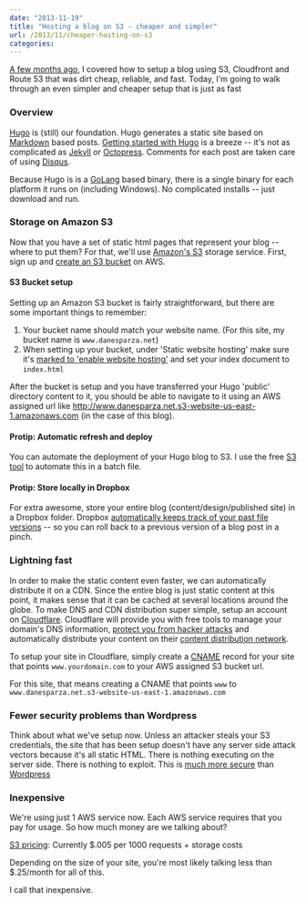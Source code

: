 ```yaml
---
date: "2013-11-19"
title: "Hosting a blog on S3 - cheaper and simpler"
url: /2013/11/cheaper-hosting-on-s3
categories: 
---
```


[A few months ago](http://www.danesparza.net/2013/07/hosting-a-blog-on-s3-and-cloudfront/), I covered how to setup a blog using S3, Cloudfront and Route 53 that was dirt cheap, reliable, and fast.  Today, I'm going to walk through an even simpler and cheaper setup that is just as fast

### Overview
[Hugo](https://github.com/spf13/hugo) is (still) our foundation. Hugo generates a static site based on [Markdown](http://daringfireball.net/projects/markdown/syntax) based posts.  [Getting started with Hugo](http://hugo.spf13.com/overview/quickstart) is a breeze -- it's not as complicated as [Jekyll](http://jekyllrb.com/) or [Octopress](http://octopress.org/).  Comments for each post are taken care of using [Disqus](http://disqus.com/).  

Because Hugo is is a [GoLang](http://golang.org/) based binary, there is a single binary for each platform it runs on (including Windows).  No complicated installs -- just download and run.

### Storage on Amazon S3
Now that you have a set of static html pages that represent your blog -- where to put them?  For that, we'll use [Amazon's S3](http://aws.amazon.com/s3/) storage service.  First, sign up and [create an S3 bucket](http://docs.aws.amazon.com/AmazonS3/latest/gsg/CreatingABucket.html) on AWS.    

#### S3 Bucket setup
Setting up an Amazon S3 bucket is fairly straightforward, but there are some important things to remember:

1. Your bucket name should match your website name.  (For this site, my bucket name is `www.danesparza.net`)
2. When setting up your bucket, under 'Static website hosting' make sure it's [marked to 'enable website hosting'](http://docs.aws.amazon.com/AmazonS3/latest/dev/WebsiteHosting.html) and set your index document to `index.html`

After the bucket is setup and you have transferred your Hugo 'public' directory content to it, you should be able to navigate to it using an AWS assigned url like http://www.danesparza.net.s3-website-us-east-1.amazonaws.com (in the case of this blog). 

#### Protip: Automatic refresh and deploy
You can automate the deployment of your Hugo blog to S3. I use the free [S3 tool](http://s3.codeplex.com/) to automate this in a batch file.

#### Protip: Store locally in Dropbox
For extra awesome, store your entire blog (content/design/published site) in a Dropbox folder.  Dropbox [automatically keeps track of your past file versions](https://www.dropbox.com/help/122/en) -- so you can roll back to a previous version of a blog post in a pinch.

### Lightning fast
In order to make the static content even faster, we can automatically distribute it on a CDN.  Since the entire blog is just static content at this point, it makes sense that it can be cached at several locations around the globe.  To make DNS and CDN distribution super simple, setup an account on [Cloudflare](https://www.cloudflare.com/overview).  Cloudflare will provide you with free tools to manage your domain's DNS information, [protect you from hacker attacks](https://www.cloudflare.com/features-security) and automatically distribute your content on their [content distribution network](https://www.cloudflare.com/features-cdn).

To setup your site in Cloudflare, simply create a [CNAME](https://support.cloudflare.com/hc/en-us/articles/200169046-How-do-I-add-a-CNAME-record-) record for your site that points `www.yourdomain.com` to your AWS assigned S3 bucket url.  

For this site, that means creating a CNAME that points `www` to `www.danesparza.net.s3-website-us-east-1.amazonaws.com`

### Fewer security problems than Wordpress
Think about what we've setup now.  Unless an attacker steals your S3 credentials, the site that has been setup doesn't have any server side attack vectors because it's all static HTML.  There is nothing executing on the server side.  There is nothing to exploit.  This is [much more secure](http://www.cloudways.com/blog/10-wordpress-security-issues-how-to-fix-them/) than [Wordpress](http://techcrunch.com/2008/06/11/my-blog-was-hacked-is-yours-next-huge-wordpress-security-issues) 

### Inexpensive
We're using just 1 AWS service now.  Each AWS service requires that you pay for usage.  So how much money are we talking about? 

[S3 pricing](http://aws.amazon.com/s3/pricing/): Currently $.005 per 1000 requests + storage costs

Depending on the size of your site, you're most likely talking less than $.25/month for all of this.  

I call that inexpensive.
